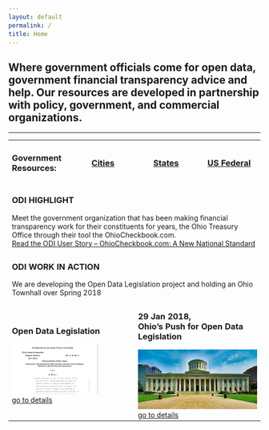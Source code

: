 ```yaml
---
layout: default
permalink: /
title: Home
---
```

<h2>Where government officials come for open data, government financial transparency advice and help. Our resources are developed in partnership with policy, government, and commercial organizations.</h2>
<hr>
<table align="center">
	<tr>
		<td width="25%"><h3>Government Resources:</h3></td>
		<td width="25%" align="center"><h3><a href="/resources#cities">Cities</a></h3></td>
		<td width="25%" align="center"><h3><a href="/resources#states">States</a></h3></td>
		<td width="25%" align="center"><h3><a href="/resources#us-federal">US Federal</a></h3></td>
	</tr>
<!--	<tr>
		<td width="25%"><h3>Partner Resources:</h3></td>
		<td width="25%" align="center"><h3><a href="/resources#policy-organizations">Policy Organizations</a></h3></td>
		<td width="25%" align="center"><h3><a href="/resources#universities">Universities</a></h3></td>
		<td width="25%" align="center"><h3><a href="/resources#commercial-companies">Commercial Companies</a></h3></td>
	 </tr>
-->
	 <tr>
		 <td colspan="5"><h3>ODI HIGHLIGHT</h3>Meet the government organization that has been making financial transparency work for their constituents for years, the Ohio Treasury Office through their tool the OhioCheckbook.com. 
			 <br><a href="https://opendatainitiative.github.io/blog/2017-12-18-user-story-ohio-treasury-office/">Read the ODI User Story – OhioCheckbook.com: A New National Standard</a></td>
	</tr>
	<tr>
		<td colspan="5"><h3>ODI WORK IN ACTION</h3>We are developing the Open Data Legislation project and holding an Ohio Townhall over Spring 2018</td>
	</tr>
	<tr> 
		<td colspan="2"><h3>Open Data Legislation</h3><a href="/legislation"><img src="/assets/img/legislation-icon.png" alt="ODI Open Data Legislation"><br>go to details</a></td>
	<td colspan="3"><h3>29 Jan 2018,<br>Ohio’s Push for Open Data Legislation</h3><a href="/events/2018-01-29-ohio-townhall/"><img src="/assets/img/ohio-state-capital.png" alt="ODI Open Data Legislation"><br>go to details</a></td>
	</tr>

